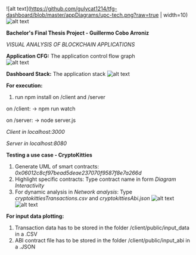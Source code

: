 ![alt text](https://github.com/gulycat1214/tfg-dashboard/blob/master/appDiagrams/upc-tech.png?raw=true | width=10)
![alt text](https://github.com/gulycat1214/tfg-dashboard/blob/master/appDiagrams/unsw.png?raw=true)

**Bachelor's Final Thesis Project - Guillermo Cobo Arroniz**

*VISUAL ANALYSIS OF BLOCKCHAIN APPLICATIONS* 

**Application CFG:**
The application control flow graph<br/>
![alt text](https://github.com/gulycat1214/tfg-dashboard/blob/master/appDiagrams/appCFG.png?raw=true)

**Dashboard Stack:**
The application stack
![alt text](https://github.com/gulycat1214/tfg-dashboard/blob/master/appDiagrams/architectureDiagram.png?raw=true)

**For execution:**

1) run npm install on /client and /server

on /client:
  -> npm run watch

on /server:
  -> node server.js

*Client in localhost:3000*

*Server in localhost:8080*

**Testing a use case - CryptoKitties**

1) Generate UML of smart contracts: *0x06012c8cf97bead5deae237070f9587f8e7a266d*
2) Highlight specific contracts: Type contract name in form *Diagram Interactivity*
3) For dynamic analysis in *Network analysis*: Type *cryptokittiesTransactions.csv* and *cryptokittiesAbi.json*
![alt text](https://github.com/gulycat1214/tfg-dashboard/blob/master/appDiagrams/static-dynamic-visual-data-CryptoKitties-zoom.png?raw=true)
![alt text](https://github.com/gulycat1214/tfg-dashboard/blob/master/appDiagrams/static-dynamic-visual-data-CryptoKitties.png?raw=true)

**For input data plotting:**

1) Transaction data has to be stored in the folder /client/public/input_data in a .CSV
2) ABI contract file has to be stored in the folder /client/public/input_abi in a .JSON
